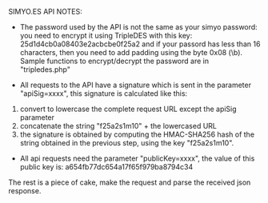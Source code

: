 SIMYO.ES API NOTES:

- The password used by the API is not the same as your simyo password:
you need to encrypt it using TripleDES with this key: 
25d1d4cb0a08403e2acbcbe0f25a2 and if your passord has less than 16
characters, then you need to add padding using the byte 0x08 (\b).
Sample functions to encrypt/decrypt the password are in "tripledes.php"

- All requests to the API have a signature which is sent in the parameter
"apiSig=xxxx", this signature is calculated like this:
1) convert to lowercase the complete request URL except the apiSig
parameter 
2) concatenate the string "f25a2s1m10" + the lowercased URL
3) the signature is obtained by computing the HMAC-SHA256 hash of the
string obtained in the previous step, using the key "f25a2s1m10".

- All api requests need the parameter "publicKey=xxxx", the value of
this public key is: a654fb77dc654a17f65f979ba8794c34

The rest is a piece of cake, make the request and parse the received
json response.

